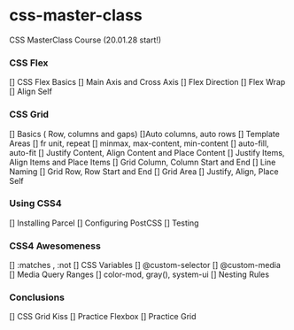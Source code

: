 # css-master-class

CSS MasterClass Course (20.01.28 start!)

### CSS Flex

[] CSS Flex Basics
[] Main Axis and Cross Axis
[] Flex Direction
[] Flex Wrap
[] Align Self

### CSS Grid

[] Basics ( Row, columns and gaps)
[]Auto columns, auto rows
[] Template Areas
[] fr unit, repeat
[] minmax, max-content, min-content
[] auto-fill, auto-fit
[] Justify Content, Align Content and Place Content
[] Justify Items, Align Items and Place Items
[] Grid Column, Column Start and End
[] Line Naming
[] Grid Row, Row Start and End
[] Grid Area
[] Justify, Align, Place Self

### Using CSS4

[] Installing Parcel
[] Configuring PostCSS
[] Testing

### CSS4 Awesomeness

[] :matches , :not
[] CSS Variables
[] @custom-selector
[] @custom-media
[] Media Query Ranges
[] color-mod, gray(), system-ui
[] Nesting Rules

### Conclusions

[] CSS Grid Kiss
[] Practice Flexbox
[] Practice Grid
